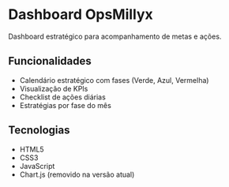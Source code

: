 # Dashboard OpsMillyx

Dashboard estratégico para acompanhamento de metas e ações.

## Funcionalidades

- Calendário estratégico com fases (Verde, Azul, Vermelha)
- Visualização de KPIs
- Checklist de ações diárias
- Estratégias por fase do mês

## Tecnologias

- HTML5
- CSS3
- JavaScript
- Chart.js (removido na versão atual)